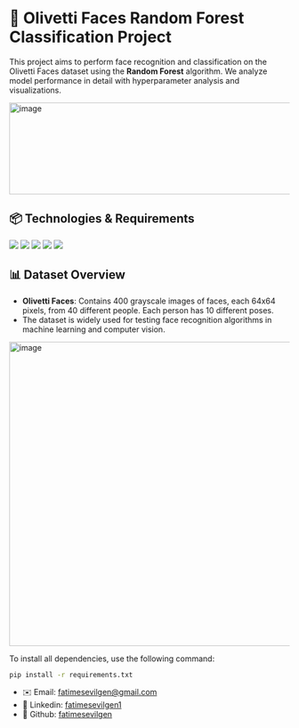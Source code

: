 # 🎉 Olivetti Faces Random Forest Classification Project

This project aims to perform face recognition and classification on the Olivetti Faces dataset using the **Random Forest** algorithm. We analyze model performance in detail with hyperparameter analysis and visualizations.

<img width="515" height="165" alt="image" src="https://github.com/user-attachments/assets/9df386c0-303e-4137-b754-7cd0a3363427" />


## 📦 Technologies & Requirements

<p align="left">
	<img src="https://img.shields.io/badge/scikit--learn-F7931E?style=for-the-badge&logo=scikit-learn&logoColor=white" />
	<img src="https://img.shields.io/badge/matplotlib-11557C?style=for-the-badge&logo=matplotlib&logoColor=white" />
	<img src="https://img.shields.io/badge/seaborn-76B7B2?style=for-the-badge&logo=python&logoColor=white" />
	<img src="https://img.shields.io/badge/pandas-150458?style=for-the-badge&logo=pandas&logoColor=white" />
	<img src="https://img.shields.io/badge/numpy-013243?style=for-the-badge&logo=numpy&logoColor=white" />
</p>

## 📊 Dataset Overview
- **Olivetti Faces**: Contains 400 grayscale images of faces, each 64x64 pixels, from 40 different people. Each person has 10 different poses.
- The dataset is widely used for testing face recognition algorithms in machine learning and computer vision.

<img width="645" height="547" alt="image" src="https://github.com/user-attachments/assets/7db6653b-8076-44fe-aa33-237d47d905ef" />


To install all dependencies, use the following command:

```bash
pip install -r requirements.txt
```

- ✉️ Email: [fatimesevilgen@gmail.com](mailto:fatimesevilgen@gmail.com)
- 💼 Linkedin: [fatimesevilgen1](https://www.linkedin.com/in/fatimesevilgen1/)
- 🐙 Github: [fatimesevilgen](https://github.com/fatimesevilgen)
